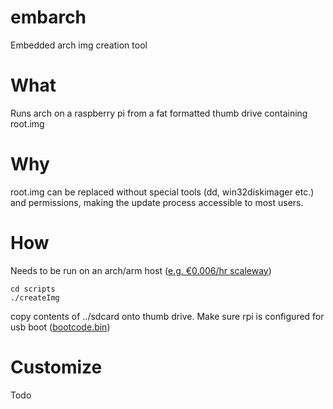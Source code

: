 # embarch
Embedded arch img creation tool

# What
Runs arch on a raspberry pi from a fat formatted thumb drive containing root.img

# Why
root.img can be replaced without special tools (dd, win32diskimager etc.) and permissions, making the update process accessible to most users.

# How
Needs to be run on an arch/arm host ([e.g. €0.006/hr scaleway](https://www.scaleway.com/virtual-cloud-servers/#anchor_arm))
```
cd scripts
./createImg
```
copy contents of ../sdcard onto thumb drive.
Make sure rpi is configured for usb boot ([bootcode.bin](https://github.com/raspberrypi/firmware/tree/master/boot))


# Customize
Todo
